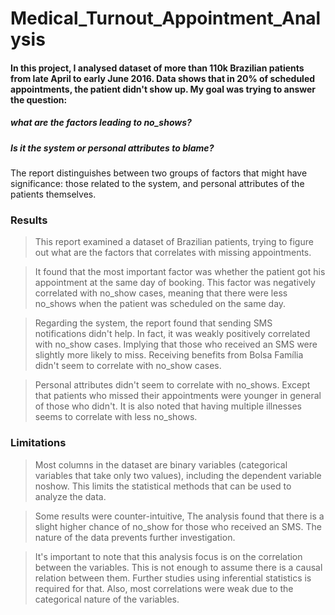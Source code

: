 # Medical_Turnout_Appointment_Analysis

#### In this project, I analysed dataset of more than 110k Brazilian patients from late April to early June 2016. Data shows that in 20% of scheduled appointments, the patient didn't show up. My goal was trying to answer the question:
##### what are the factors leading to no_shows?
##### Is it the system or personal attributes to blame?

The report distinguishes between two groups of factors that might have significance: those related to the system, and personal attributes of the patients themselves.

### Results
>This report examined a dataset of Brazilian patients, trying to figure out what are the factors that correlates with missing appointments.

>It found that the most important factor was whether the patient got his appointment at the same day of booking. This factor was negatively correlated with no_show cases, meaning that there were less no_shows when the patient was scheduled on the same day.

>Regarding the system, the report found that sending SMS notifications didn't help. In fact, it was weakly positively correlated with no_show cases. Implying that those who received an SMS were slightly more likely to miss. Receiving benefits from Bolsa Família didn't seem to correlate with no_show cases.

>Personal attributes didn't seem to correlate with no_shows. Except that patients who missed their appointments were younger in general of those who didn't. It is also noted that having multiple illnesses seems to correlate with less no_shows.

### Limitations
>Most columns in the dataset are binary variables (categorical variables that take only two values), including the dependent variable noshow. This limits the statistical methods that can be used to analyze the data.

>Some results were counter-intuitive, The analysis found that there is a slight higher chance of no_show for those who received an SMS. The nature of the data prevents further investigation.

>It's important to note that this analysis focus is on the correlation between the variables. This is not enough to assume there is a causal relation between them. Further studies using inferential statistics is required for that. Also, most correlations were weak due to the categorical nature of the variables.
